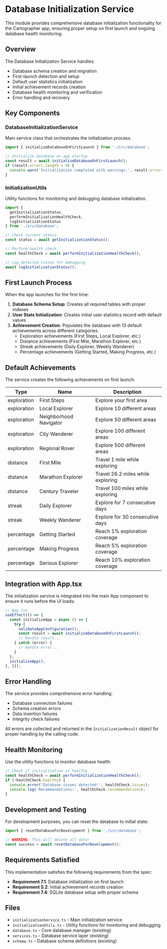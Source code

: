 # Database Initialization Service

This module provides comprehensive database initialization functionality for the Cartographer app, ensuring proper setup on first launch and ongoing database health monitoring.

## Overview

The Database Initialization Service handles:
- Database schema creation and migration
- First-launch detection and setup
- Default user statistics initialization
- Initial achievement records creation
- Database health monitoring and verification
- Error handling and recovery

## Key Components

### DatabaseInitializationService

Main service class that orchestrates the initialization process.

```typescript
import { initializeDatabaseOnFirstLaunch } from './src/database';

// Initialize database on app startup
const result = await initializeDatabaseOnFirstLaunch();
if (result.errors.length > 0) {
  console.warn('Initialization completed with warnings:', result.errors);
}
```

### InitializationUtils

Utility functions for monitoring and debugging database initialization.

```typescript
import { 
  getInitializationStatus, 
  performInitializationHealthCheck,
  logInitializationStatus 
} from './src/database';

// Check current status
const status = await getInitializationStatus();

// Perform health check
const healthCheck = await performInitializationHealthCheck();

// Log detailed status for debugging
await logInitializationStatus();
```

## First Launch Process

When the app launches for the first time:

1. **Database Schema Setup**: Creates all required tables with proper indexes
2. **User Stats Initialization**: Creates initial user statistics record with default values
3. **Achievement Creation**: Populates the database with 13 default achievements across different categories:
   - Exploration achievements (First Steps, Local Explorer, etc.)
   - Distance achievements (First Mile, Marathon Explorer, etc.)
   - Streak achievements (Daily Explorer, Weekly Wanderer)
   - Percentage achievements (Getting Started, Making Progress, etc.)

## Default Achievements

The service creates the following achievements on first launch:

| Type | Name | Description |
|------|------|-------------|
| exploration | First Steps | Explore your first area |
| exploration | Local Explorer | Explore 10 different areas |
| exploration | Neighborhood Navigator | Explore 50 different areas |
| exploration | City Wanderer | Explore 100 different areas |
| exploration | Regional Rover | Explore 500 different areas |
| distance | First Mile | Travel 1 mile while exploring |
| distance | Marathon Explorer | Travel 26.2 miles while exploring |
| distance | Century Traveler | Travel 100 miles while exploring |
| streak | Daily Explorer | Explore for 7 consecutive days |
| streak | Weekly Wanderer | Explore for 30 consecutive days |
| percentage | Getting Started | Reach 1% exploration coverage |
| percentage | Making Progress | Reach 5% exploration coverage |
| percentage | Serious Explorer | Reach 10% exploration coverage |

## Integration with App.tsx

The initialization service is integrated into the main App component to ensure it runs before the UI loads:

```typescript
// App.tsx
useEffect(() => {
  const initializeApp = async () => {
    try {
      validateAppConfiguration();
      const result = await initializeDatabaseOnFirstLaunch();
      // Handle result...
    } catch (error) {
      // Handle error...
    }
  };
  initializeApp();
}, []);
```

## Error Handling

The service provides comprehensive error handling:
- Database connection failures
- Schema creation errors
- Data insertion failures
- Integrity check failures

All errors are collected and returned in the `InitializationResult` object for proper handling by the calling code.

## Health Monitoring

Use the utility functions to monitor database health:

```typescript
// Check if initialization is healthy
const healthCheck = await performInitializationHealthCheck();
if (!healthCheck.healthy) {
  console.error('Database issues detected:', healthCheck.issues);
  console.log('Recommendations:', healthCheck.recommendations);
}
```

## Development and Testing

For development purposes, you can reset the database to initial state:

```typescript
import { resetDatabaseForDevelopment } from './src/database';

// WARNING: This will delete all data!
const success = await resetDatabaseForDevelopment();
```

## Requirements Satisfied

This implementation satisfies the following requirements from the spec:

- **Requirement 7.1**: Database initialization on first launch
- **Requirement 5.2**: Initial achievement records creation
- **Requirement 7.4**: SQLite database setup with proper schema

## Files

- `initializationService.ts` - Main initialization service
- `initializationUtils.ts` - Utility functions for monitoring and debugging
- `database.ts` - Core database manager (existing)
- `services.ts` - Database service layer (existing)
- `schema.ts` - Database schema definitions (existing)